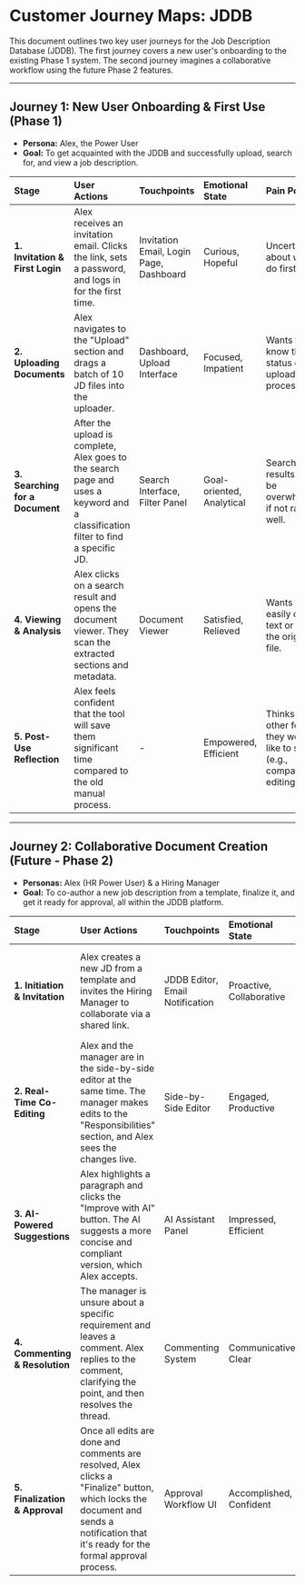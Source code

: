 # Customer Journey Maps: JDDB

This document outlines two key user journeys for the Job Description Database (JDDB). The first journey covers a new user's onboarding to the existing Phase 1 system. The second journey imagines a collaborative workflow using the future Phase 2 features.

---

## Journey 1: New User Onboarding & First Use (Phase 1)

*   **Persona:** Alex, the Power User
*   **Goal:** To get acquainted with the JDDB and successfully upload, search for, and view a job description.

| Stage | User Actions | Touchpoints | Emotional State | Pain Points | Opportunities |
| :--- | :--- | :--- | :--- | :--- | :--- |
| **1. Invitation & First Login** | Alex receives an invitation email. Clicks the link, sets a password, and logs in for the first time. | Invitation Email, Login Page, Dashboard | Curious, Hopeful | Uncertainty about what to do first. | A clear welcome message and a "Get Started" guide on the dashboard. |
| **2. Uploading Documents** | Alex navigates to the "Upload" section and drags a batch of 10 JD files into the uploader. | Dashboard, Upload Interface | Focused, Impatient | Wants to know the status of the upload and processing. | Provide real-time progress bars and a clear success message upon completion. |
| **3. Searching for a Document** | After the upload is complete, Alex goes to the search page and uses a keyword and a classification filter to find a specific JD. | Search Interface, Filter Panel | Goal-oriented, Analytical | Search results could be overwhelming if not ranked well. | Ensure search results are relevant and easy to scan. Highlight search terms. |
| **4. Viewing & Analysis** | Alex clicks on a search result and opens the document viewer. They scan the extracted sections and metadata. | Document Viewer | Satisfied, Relieved | Wants to easily copy text or see the original file. | Provide a "copy to clipboard" feature for text sections and a link to the original source file. |
| **5. Post-Use Reflection** | Alex feels confident that the tool will save them significant time compared to the old manual process. | - | Empowered, Efficient | Thinks about other features they would like to see (e.g., comparison, editing). | Proactively ask for feedback via a small, non-intrusive survey or link. |

---

## Journey 2: Collaborative Document Creation (Future - Phase 2)

*   **Personas:** Alex (HR Power User) & a Hiring Manager
*   **Goal:** To co-author a new job description from a template, finalize it, and get it ready for approval, all within the JDDB platform.

| Stage | User Actions | Touchpoints | Emotional State | Pain Points | Opportunities |
| :--- | :--- | :--- | :--- | :--- | :--- |
| **1. Initiation & Invitation** | Alex creates a new JD from a template and invites the Hiring Manager to collaborate via a shared link. | JDDB Editor, Email Notification | Proactive, Collaborative | The manager might be hesitant to use a new tool. | Make the invitation friendly and the entry into the editor seamless (no login required for the guest). |
| **2. Real-Time Co-Editing** | Alex and the manager are in the side-by-side editor at the same time. The manager makes edits to the "Responsibilities" section, and Alex sees the changes live. | Side-by-Side Editor | Engaged, Productive | Potential for conflicting edits or confusion about who is doing what. | Clear cursors/avatars for each user. A smooth, fast sync experience. |
| **3. AI-Powered Suggestions** | Alex highlights a paragraph and clicks the "Improve with AI" button. The AI suggests a more concise and compliant version, which Alex accepts. | AI Assistant Panel | Impressed, Efficient | The AI suggestion might not be perfect. | Allow the user to easily edit the AI's suggestion before accepting it. |
| **4. Commenting & Resolution** | The manager is unsure about a specific requirement and leaves a comment. Alex replies to the comment, clarifying the point, and then resolves the thread. | Commenting System | Communicative, Clear | Comments could get lost or go unnoticed. | Provide clear notifications for new comments and a way to track unresolved threads. |
| **5. Finalization & Approval** | Once all edits are done and comments are resolved, Alex clicks a "Finalize" button, which locks the document and sends a notification that it's ready for the formal approval process. | Approval Workflow UI | Accomplished, Confident | Uncertainty about what happens next in the process. | A clear confirmation message that the document has been submitted for approval and its status is now "Pending Review". |